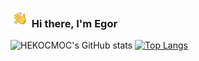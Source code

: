 ### <img src="https://github.com/AVS1508/AVS1508/blob/master/assets/Hand%20Wave.gif" width="30"> Hi there, I'm Egor

<!--
**HEKOCMOC/HEKOCMOC** is a ✨ _special_ ✨ repository because its `README.md` (this file) appears on your GitHub profile.

Here are some ideas to get you started:

- 🔭 I’m currently working on ...
- 🌱 I’m currently learning ...
- 👯 I’m looking to collaborate on ...
- 🤔 I’m looking for help with ...
- 💬 Ask me about ...
- 📫 How to reach me: ...
- 😄 Pronouns: ...
- ⚡ Fun fact: ...
-->

![HEKOCMOC's GitHub stats](https://github-readme-stats.vercel.app/api?username=HEKOCMOC&show_icons=true&theme=github_dark)
[![Top Langs](https://github-readme-stats.vercel.app/api/top-langs/?username=HEKOCMOC&layout=compact&theme=github_dark)](https://github.com/HEKOCMOC/github-readme-stats)

